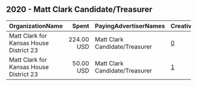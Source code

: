 ## 2020 - Matt Clark Candidate/Treasurer 
|OrganizationName|Spent|PayingAdvertiserNames|CreativeUrls|Impressions|Genders|AgeBrackets|CountryCodes|BillingAddresses|CandidateBallotInformation|
|:---|---:|:---|:---|---:|:---|:---|:---|:---|:---|
|Matt Clark for Kansas House District 23|224.00 USD|Matt Clark Candidate/Treasurer|[0](https://www.snap.com/political-ads/asset/48bf8800a58dcd9d7268345965891880a70000f517a44ca035938cd0565bf08b?mediaType=mp4)|44,937||18+|united states|US|Matthew Clark for Kansas State Representative 23|
|Matt Clark for Kansas House District 23|50.00 USD|Matt Clark Candidate/Treasurer|[1](https://www.snap.com/political-ads/asset/34d0d7cfc6c66ceec7478f134a3c4fea4d2320714f3e028b085017a3f7dc3d97?mediaType=mp4)|10,752||17+|united states|US|Matt Clark for Kansas House District 23|
